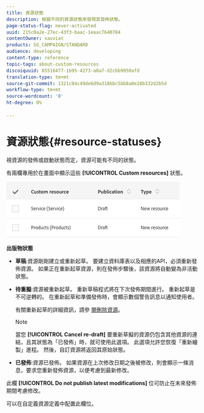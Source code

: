 ```yaml
---
title: 資源狀態
description: 根據不同的資源狀態來發現其發佈狀態。
page-status-flag: never-activated
uuid: 215c0a2e-27ec-43f3-baac-1eaac7640784
contentOwner: sauviat
products: SG_CAMPAIGN/STANDARD
audience: developing
content-type: reference
topic-tags: about-custom-resources
discoiquuid: 85516477-1b95-4273-a0a7-d2cbb9950afd
translation-type: tm+mt
source-git-commit: 1321c84c49de6d9a318bbc5bb8a0e28b332d2b5d
workflow-type: tm+mt
source-wordcount: '0'
ht-degree: 0%

---
```



# 資源狀態{#resource-statuses}

視資源的發佈或啟動狀態而定，資源可能有不同的狀態。

有兩欄專用於在畫面中顯示這些 **[!UICONTROL Custom resources]** 狀態。

![](assets/schema_colonne_1.png)

**出版物狀態**

* **草稿**:資源剛剛建立或重新起草。 要建立資料庫表以及相應的API，必須重新發佈資源。 如果正在重新起草資源，則在發佈步驟後，該資源將自動變為非活動狀態。
* **待重擬**:資源被重新起草。 重新草稿程式將在下次發佈期間進行。 重新起草是不可逆轉的。 在重新起草和準備發佈時，會顯示數個警告訊息以通知使用者。

   有關重新起草的詳細資訊，請參 [閱刪除資源](../../developing/using/deleting-a-resource.md)。

   >[!NOTE]
   >
   >當您 **[!UICONTROL Cancel re-draft]** 要重新草擬的資源仍包含其他資源的連結，且其狀態為「已發佈」時，就可使用此選項。 此選項允許您恢復「重新繪製」進程。 然後，自訂資源將返回其原始狀態。

* **已發佈**:資源已發佈。 如果資源在上次修改日期之後被修改，則會顯示一條消息，要求您重新發佈資源，以便考慮到最新修改。

此欄 **[!UICONTROL Do not publish latest modifications]** 位可防止在未來發佈期間考慮修改。

可以在自定義資源定義中配置此欄位。

